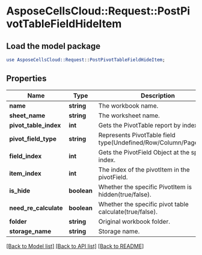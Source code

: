 # AsposeCellsCloud::Request::PostPivotTableFieldHideItem 

## Load the model package
```perl
use AsposeCellsCloud::Request::PostPivotTableFieldHideItem;
```

## Properties
Name | Type | Description | Notes
------------ | ------------- | ------------- | -------------
**name** | **string** | The workbook name. |
**sheet_name** | **string** | The worksheet name. |
**pivot_table_index** | **int** | Gets the PivotTable report by index. |
**pivot_field_type** | **string** | Represents PivotTable field type(Undefined/Row/Column/Page/Data). |
**field_index** | **int** | Gets the PivotField Object at the specific index. |
**item_index** | **int** | The index of the pivotItem in the pivotField. |
**is_hide** | **boolean** | Whether the specific PivotItem is hidden(true/false). |
**need_re_calculate** | **boolean** | Whether the specific pivot table calculate(true/false). |
**folder** | **string** | Original workbook folder. |
**storage_name** | **string** | Storage name. |  

[[Back to Model list]](../README.md#documentation-for-requests) [[Back to API list]](../README.md#documentation-for-api-endpoints) [[Back to README]](../README.md)


